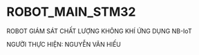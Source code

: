 # ROBOT_MAIN_STM32
ROBOT GIÁM SÁT CHẤT LƯỢNG KHÔNG KHÍ ỨNG DỤNG NB-IoT

NGƯỜI THỰC HIỆN: NGUYỄN VĂN HIẾU
